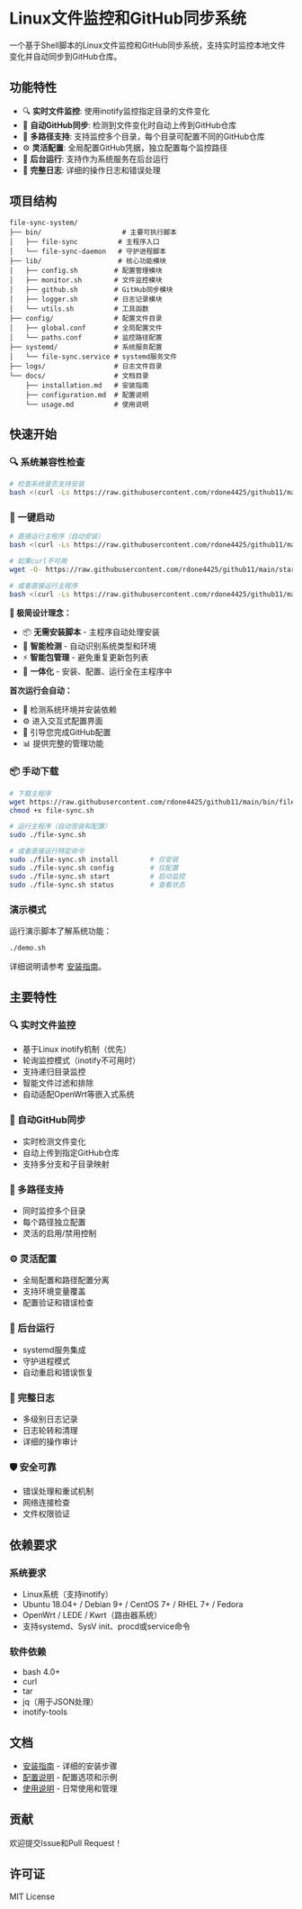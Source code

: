 # Linux文件监控和GitHub同步系统

一个基于Shell脚本的Linux文件监控和GitHub同步系统，支持实时监控本地文件变化并自动同步到GitHub仓库。

## 功能特性

- 🔍 **实时文件监控**: 使用inotify监控指定目录的文件变化
- 🚀 **自动GitHub同步**: 检测到文件变化时自动上传到GitHub仓库
- 📁 **多路径支持**: 支持监控多个目录，每个目录可配置不同的GitHub仓库
- ⚙️ **灵活配置**: 全局配置GitHub凭据，独立配置每个监控路径
- 🔧 **后台运行**: 支持作为系统服务在后台运行
- 📝 **完整日志**: 详细的操作日志和错误处理

## 项目结构

```
file-sync-system/
├── bin/                    # 主要可执行脚本
│   ├── file-sync          # 主程序入口
│   └── file-sync-daemon   # 守护进程脚本
├── lib/                   # 核心功能模块
│   ├── config.sh         # 配置管理模块
│   ├── monitor.sh        # 文件监控模块
│   ├── github.sh         # GitHub同步模块
│   ├── logger.sh         # 日志记录模块
│   └── utils.sh          # 工具函数
├── config/               # 配置文件目录
│   ├── global.conf       # 全局配置文件
│   └── paths.conf        # 监控路径配置
├── systemd/              # 系统服务配置
│   └── file-sync.service # systemd服务文件
├── logs/                 # 日志文件目录
└── docs/                 # 文档目录
    ├── installation.md   # 安装指南
    ├── configuration.md  # 配置说明
    └── usage.md          # 使用说明
```

## 快速开始

### 🔍 系统兼容性检查

```bash
# 检查系统是否支持安装
bash <(curl -Ls https://raw.githubusercontent.com/rdone4425/github11/main/system-check.sh)
```

### 🚀 一键启动

```bash
# 直接运行主程序（自动安装）
bash <(curl -Ls https://raw.githubusercontent.com/rdone4425/github11/main/start.sh)

# 如果curl不可用
wget -O- https://raw.githubusercontent.com/rdone4425/github11/main/start.sh | bash

# 或者直接运行主程序
bash <(curl -Ls https://raw.githubusercontent.com/rdone4425/github11/main/bin/file-sync.sh)
```

**🎯 极简设计理念：**
- 📦 **无需安装脚本** - 主程序自动处理安装
- 🧠 **智能检测** - 自动识别系统类型和环境
- ⚡ **智能包管理** - 避免重复更新包列表
- 🔄 **一体化** - 安装、配置、运行全在主程序中

**首次运行会自动：**
- 🔧 检测系统环境并安装依赖
- ⚙️ 进入交互式配置界面
- 🚀 引导您完成GitHub配置
- 📊 提供完整的管理功能

### 📦 手动下载

```bash
# 下载主程序
wget https://raw.githubusercontent.com/rdone4425/github11/main/bin/file-sync.sh
chmod +x file-sync.sh

# 运行主程序（自动安装和配置）
sudo ./file-sync.sh

# 或者直接运行特定命令
sudo ./file-sync.sh install        # 仅安装
sudo ./file-sync.sh config         # 仅配置
sudo ./file-sync.sh start          # 启动监控
sudo ./file-sync.sh status         # 查看状态
```

### 演示模式

运行演示脚本了解系统功能：

```bash
./demo.sh
```

详细说明请参考 [安装指南](docs/installation.md)。

## 主要特性

### 🔍 实时文件监控
- 基于Linux inotify机制（优先）
- 轮询监控模式（inotify不可用时）
- 支持递归目录监控
- 智能文件过滤和排除
- 自动适配OpenWrt等嵌入式系统

### 🚀 自动GitHub同步
- 实时检测文件变化
- 自动上传到指定GitHub仓库
- 支持多分支和子目录映射

### 📁 多路径支持
- 同时监控多个目录
- 每个路径独立配置
- 灵活的启用/禁用控制

### ⚙️ 灵活配置
- 全局配置和路径配置分离
- 支持环境变量覆盖
- 配置验证和错误检查

### 🔧 后台运行
- systemd服务集成
- 守护进程模式
- 自动重启和错误恢复

### 📝 完整日志
- 多级别日志记录
- 日志轮转和清理
- 详细的操作审计

### 🛡️ 安全可靠
- 错误处理和重试机制
- 网络连接检查
- 文件权限验证

## 依赖要求

### 系统要求
- Linux系统（支持inotify）
- Ubuntu 18.04+ / Debian 9+ / CentOS 7+ / RHEL 7+ / Fedora
- OpenWrt / LEDE / Kwrt（路由器系统）
- 支持systemd、SysV init、procd或service命令

### 软件依赖
- bash 4.0+
- curl
- tar
- jq（用于JSON处理）
- inotify-tools

## 文档

- [安装指南](docs/installation.md) - 详细的安装步骤
- [配置说明](docs/configuration.md) - 配置选项和示例
- [使用说明](docs/usage.md) - 日常使用和管理

## 贡献

欢迎提交Issue和Pull Request！

## 许可证

MIT License
